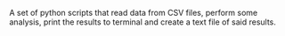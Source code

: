 A set of python scripts that read data from CSV files, perform some analysis, print the results to terminal and create a text file of said results.
